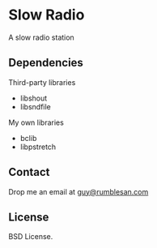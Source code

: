 # Slow Radio

A slow radio station


## Dependencies

Third-party libraries
* libshout
* libsndfile

My own libraries
* bclib
* libpstretch


## Contact

Drop me an email at guy@rumblesan.com


## License

BSD License.

